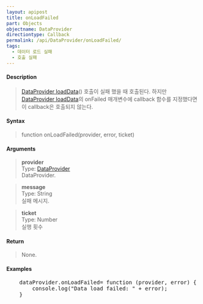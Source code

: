 ```yaml
---
layout: apipost
title: onLoadFailed
part: Objects
objectname: DataProvider
directiontype: Callback
permalink: /api/DataProvider/onLoadFailed/
tags:
  - 데이터 로드 실패
  - 호출 실패
---
```



#### Description

> [DataProvider loadData](/api/DataProvider/loadData/)() 호출이 실패 했을 때 
> 호출된다. 하지만 [DataProvider loadData](/api/DataProvider/loadData/)의 onFailed 매개변수에 callback 함수를 지정했다면 이 callback은 호출되지 않는다.

#### Syntax

> function onLoadFailed(provider, error, ticket)

#### Arguments

> **provider**  
> Type: [DataProvider](/api/DataProvider/)  
> DataProvider.  

> **message**  
> Type: String  
> 실패 메시지.  

> **ticket**  
> Type: Number  
> 실행 횟수  

#### Return

> None.

#### Examples 

<pre class="prettyprint">
    dataProvider.onLoadFailed= function (provider, error) {
        console.log("Data load failed: " + error);
    }
</pre>

